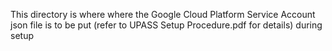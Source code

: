 This directory is where where the Google Cloud Platform Service Account json file is to be put (refer to UPASS Setup Procedure.pdf for details) during setup
